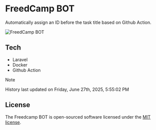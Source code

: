 # FreedCamp BOT

Automatically assign an ID before the task title based on Github Action.

![FreedCamp BOT](https://repository-images.githubusercontent.com/737932867/7d34798b-2680-471c-b089-a78a718d3d6a)

## Tech

- Laravel
- Docker
- Github Action

> [!NOTE]  
> History last updated on Friday, June 27th, 2025, 5:55:02 PM

## License

The Freedcamp BOT is open-sourced software licensed under the [MIT license](https://opensource.org/licenses/MIT).
